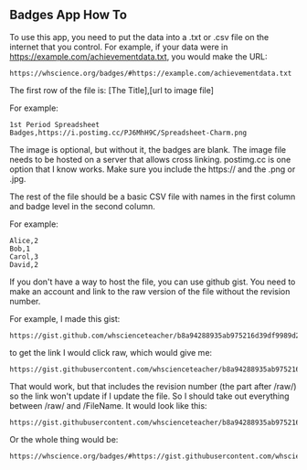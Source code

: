 ## Badges App How To

To use this app, you need to put the data into a .txt or .csv file on the internet that you control. For example, if your data were in https://example.com/achievementdata.txt, you would make the URL:  

    https://whscience.org/badges/#https://example.com/achievementdata.txt

The first row of the file is: [The Title],[url to image file]

For example:

    1st Period Spreadsheet Badges,https://i.postimg.cc/PJ6MhH9C/Spreadsheet-Charm.png

The image is optional, but without it, the badges are blank. The image file needs to be hosted on a server that allows cross linking. postimg.cc is one option that I know works. Make sure you include the https:// and the .png or .jpg. 

The rest of the file should be a basic CSV file with names in the first column and badge level in the second column.

For example:

    Alice,2
    Bob,1
    Carol,3
    David,2

If you don't have a way to host the file, you can use github gist. You need to make an account and link to the raw version of the file without the revision number.

For example, I made this gist:

    https://gist.github.com/whscienceteacher/b8a94288935ab975216d39df9989d297

to get the link I would click raw, which would give me:

    https://gist.githubusercontent.com/whscienceteacher/b8a94288935ab975216d39df9989d297/raw/d63e3d6aad68132847c79884b4fb88e882317e0c/ExampleAchievementData.csv

That would work, but that includes the revision number (the part after /raw/) so the link won't update if I update the file. So I should take out everything between /raw/ and /FileName. It would look like this:

    https://gist.githubusercontent.com/whscienceteacher/b8a94288935ab975216d39df9989d297/raw/ExampleAchievementData.csv

Or the whole thing would be:

    https://whscience.org/badges/#https://gist.githubusercontent.com/whscienceteacher/b8a94288935ab975216d39df9989d297/raw/ExampleAchievementData.csv
